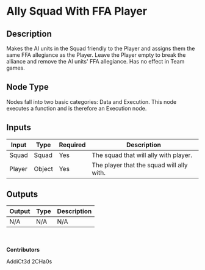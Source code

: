 # Ally Squad With FFA Player

## Description
Makes the AI units in the Squad friendly to the Player and assigns them the same FFA allegiance as the Player. Leave the Player empty to break the alliance and remove the AI units' FFA allegiance. Has no effect in Team games.

## Node Type
Nodes fall into two basic categories: Data and Execution. This node executes a function and is therefore an Execution node.

## Inputs
| Input | Type | Required | Description |
|------------------|------------------|----------|--------------------------------------------------------------|
| Squad | Squad | Yes      | The squad that will ally with player.  |
| Player | Object | Yes | The player that the squad will ally with.  |

## Outputs
| Output | Type | Description |
|------------------|------------------|--------------------------------------------------------------|
| N/A | N/A | N/A |

\
\
**Contributors**

AddiCt3d 2CHa0s